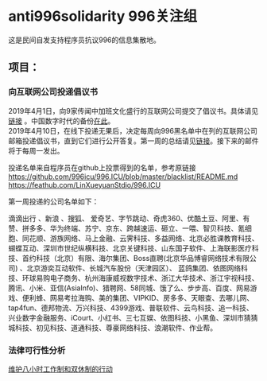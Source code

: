 # anti996solidarity 996关注组  
这是民间自发支持程序员抗议996的信息集散地。 

## 项目：
### 向互联网公司投递倡议书
2019年4月1日，向9家传闻中加班文化盛行的互联网公司提交了倡议书。具体请见[链接](https://mp.weixin.qq.com/s?__biz=MzIwNTY1NTU5NA==&mid=2247484014&idx=1&sn=8444b2427f72706e5f315dec3ce2e959&chksm=972cd92ba05b503d8122b3bcfc370246e04f7c3f2a9e64ffb3616c7615dd9ec1861407aabf44&scene=21#wechat_redirect) 。中国数字时代的备份[在此](https://chinadigitaltimes.net/chinese/2019/04/shachiku%E4%B8%9C%E4%BA%9A%E4%BF%9D%E5%BB%BA%E6%89%80-%E6%88%91%E4%BB%AC%E5%90%919%E5%AE%B6%E4%BA%92%E8%81%94%E7%BD%91%E5%85%AC%E5%8F%B8%E9%80%92%E4%BA%A4%E4%BA%86%E5%80%A1%E8%AE%AE%E4%B9%A6/)。   
2019年4月10日，在线下投递无果后，决定每周向996黑名单中在列的互联网公司邮箱投递倡议书，直到它们进行公开答复。第一周的总结请见[链接](https://mp.weixin.qq.com/s/t9uB2iA2hCtcur5kJLjmnw)。接下来的邮件将于每周一发出。  

投递名单来自程序员在github上投票得到的名单，参考原链接
https://github.com/996icu/996.ICU/blob/master/blacklist/README.md  
https://feathub.com/LinXueyuanStdio/996.ICU

第一周投递的公司名单如下：

滴滴出行 、新浪 、搜狐、 爱奇艺、字节跳动、奇虎360、优酷土豆、阿里、有赞、拼多多、华为终端、苏宁、京东、跨越速运、砸立、一喂、智贝科技、氪细胞、同花顺、游族网络、马上金融、云霁科技、多益网络、北京必胜课教育科技、蝴蝶互动、深圳市世纪纵横科技、北京关键科技、山东国子软件、上海联影医疗科技、首约科技（北京）有限、海尔集团、Boss直聘(北京华品博睿网络技术有限公司) 、北京游奕互动软件、长城汽车股份（天津园区）、 蓝鸽集团、依图网络科技、环球易购电子商务、杭州海康威视数字技术、浙江大华技术、浙江宇视科技、腾讯、小米、亚信(AsiaInfo)、猎聘网、58同城、饿了么、步步高、百度、网易游戏、便利蜂、网易考拉海购、美的集团、VIPKID、房多多、天眼查、去哪儿网、tap4fun、德邦物流、万兴科技、4399游戏、普联软件、云鸟科技、追一科技、兴业数字金融服务、iCourt、小红书、三七互娱、依图科技、小黑鱼、深圳市猜猜城科技、初见科技、道通科技、尊豪网络科技、浪潮软件、作业帮。  

### 法律可行性分析
[维护八小时工作制和双休制的行动](https://github.com/CPdogson/996action)
